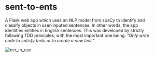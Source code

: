 # sent-to-ents
A Flask web app which uses an NLP model from spaCy to identify and classify objects in user-inputed sentences. In other words, the app identifies entities in English sentences. This was developed by strictly following TDD principles, with the most important one being: *"Only write code to satisfy tests or to create a new test."*

![ner_in_use](https://user-images.githubusercontent.com/28612400/132269773-3b81a3d5-2e1e-436f-85d7-4a3b409fbbbe.gif)
